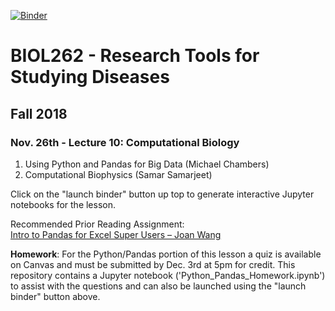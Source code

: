 [![Binder](https://mybinder.org/badge.svg)](https://mybinder.org/v2/gh/greenkidneybean/biol262/master)


# BIOL262 - Research Tools for Studying Diseases
## Fall 2018
### Nov. 26th - Lecture 10: Computational Biology
1. Using Python and Pandas for Big Data (Michael Chambers)
2. Computational Biophysics (Samar Samarjeet)  

Click on the "launch binder" button up top to generate interactive Jupyter notebooks for the lesson.  

Recommended Prior Reading Assignment:  
[Intro to Pandas for Excel Super Users – Joan Wang](https://towardsdatascience.com/intro-to-pandas-for-excel-super-users-dac1b38f12b0)

**Homework**: For the Python/Pandas portion of this lesson a quiz is available on Canvas and must be submitted by Dec. 3rd at 5pm for credit.  This repository contains a Jupyter notebook ('Python_Pandas_Homework.ipynb') to assist with the questions and can also be launched using the "launch binder" button above.
